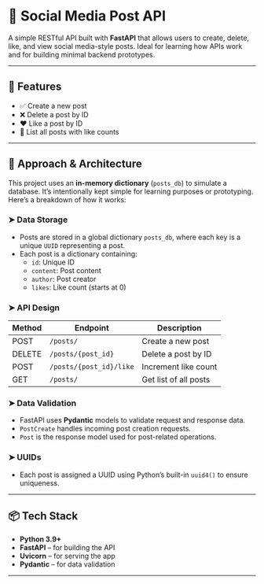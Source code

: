 # 📱 Social Media Post API

A simple RESTful API built with **FastAPI** that allows users to create, delete, like, and view social media-style posts. Ideal for learning how APIs work and for building minimal backend prototypes.

---

## 🚀 Features

- ✅ Create a new post
- ❌ Delete a post by ID
- ❤️ Like a post by ID
- 📃 List all posts with like counts

---

## 🧠 Approach & Architecture

This project uses an **in-memory dictionary** (`posts_db`) to simulate a database. It’s intentionally kept simple for learning purposes or prototyping. Here’s a breakdown of how it works:

### ➤ Data Storage
- Posts are stored in a global dictionary `posts_db`, where each key is a unique `UUID` representing a post.
- Each post is a dictionary containing:
  - `id`: Unique ID
  - `content`: Post content
  - `author`: Post creator
  - `likes`: Like count (starts at 0)

### ➤ API Design

| Method | Endpoint                | Description                  |
|--------|--------------------------|------------------------------|
| POST   | `/posts/`               | Create a new post            |
| DELETE | `/posts/{post_id}`      | Delete a post by ID          |
| POST   | `/posts/{post_id}/like` | Increment like count         |
| GET    | `/posts/`               | Get list of all posts        |

### ➤ Data Validation
- FastAPI uses **Pydantic** models to validate request and response data.
- `PostCreate` handles incoming post creation requests.
- `Post` is the response model used for post-related operations.

### ➤ UUIDs
- Each post is assigned a UUID using Python’s built-in `uuid4()` to ensure uniqueness.

---

## 📦 Tech Stack

- **Python 3.9+**
- **FastAPI** – for building the API
- **Uvicorn** – for serving the app
- **Pydantic** – for data validation

---
